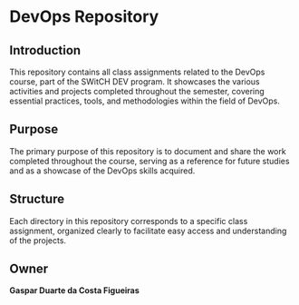 # DevOps Repository

## Introduction

This repository contains all class assignments related to the DevOps course, part of the SWitCH DEV program.
It showcases the various activities and projects completed throughout the semester, covering essential practices, tools, and methodologies within the field of DevOps.

## Purpose

The primary purpose of this repository is to document and share the work completed throughout the course, serving as a reference for future studies and as a showcase of the DevOps skills acquired.

## Structure

Each directory in this repository corresponds to a specific class assignment, organized clearly to facilitate easy access and understanding of the projects.

## Owner

**Gaspar Duarte da Costa Figueiras**
